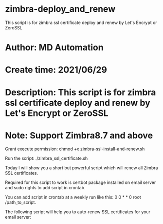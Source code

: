# zimbra-deploy_and_renew
This script is for zimbra ssl certificate deploy and renew by Let's Encrypt or ZeroSSL

# Author: MD Automation 
# Create time: 2021/06/29
# Description: This script is for zimbra ssl certificate deploy and renew by Let's Encrypt or ZeroSSL
# Note: Support Zimbra8.7 and above

Grant execute permission:
chmod +x zimbra-ssl-install-and-renew.sh

Run the script:
./zimbra_ssl_certificate.sh

Today I will show you a short but powerful script which will renew all Zimbra SSL certificates.

Required for this script to work is certbot package installed on email server and sudo rights to add script in crontab.

You can add script in crontab at a weekly run like this: 0 0 * * 0 root /path_to_script.

The following script will help you to auto-renew SSL certificates for your email server:
